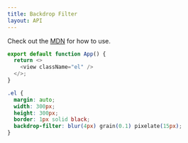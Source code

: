 ```yaml
---
title: Backdrop Filter
layout: API
---
```


Check out the [MDN](https://developer.mozilla.org/en-US/docs/Web/CSS/backdrop-filter) for how to use.

<Sandpack>

```js
export default function App() {
  return <>
    <view className="el" />
  </>;
}
```

```css active
.el {
  margin: auto;
  width: 300px;
  height: 300px;
  border: 1px solid black;
  backdrop-filter: blur(4px) grain(0.1) pixelate(15px);
}

```

</Sandpack>

